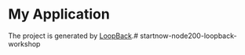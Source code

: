 # My Application

The project is generated by [LoopBack](http://loopback.io).#   s t a r t n o w - n o d e 2 0 0 - l o o p b a c k - w o r k s h o p  
 